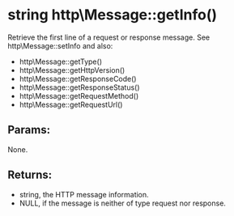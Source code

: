 # string http\Message::getInfo()

Retrieve the first line of a request or response message.
See http\Message::setInfo and also:

* http\Message::getType()
* http\Message::getHttpVersion()
* http\Message::getResponseCode()
* http\Message::getResponseStatus()
* http\Message::getRequestMethod()
* http\Message::getRequestUrl()

## Params:

None.

## Returns:

* string, the HTTP message information.
* NULL, if the message is neither of type request nor response.

